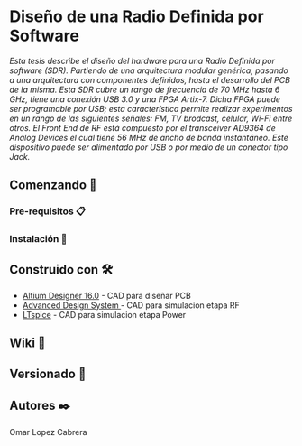 ﻿# Diseño de una Radio Definida por Software

_Esta tesis describe el diseño del hardware para una Radio Definida por software (SDR). Partiendo de una arquitectura  modular genérica, pasando  a una arquitectura con componentes definidos,  hasta el desarrollo del PCB de la misma.
Esta SDR cubre un rango de frecuencia de 70 MHz hasta 6 GHz, tiene una conexión USB 3.0 y una FPGA Artix-7. Dicha FPGA puede ser programable por USB; esta característica permite realizar experimentos en un rango de las siguientes señales: FM, TV brodcast, celular, Wi-Fi entre otros. El Front End de RF está compuesto por el transceiver AD9364 de Analog Devices el cual tiene 56 MHz de ancho de banda instantáneo. Este dispositivo puede ser alimentado por USB o por medio de un conector tipo Jack._

## Comenzando 🚀




### Pre-requisitos 📋



### Instalación 🔧



## Construido con 🛠️

* [Altium Designer 16.0](https://www.altium.com/) - CAD para diseñar PCB
* [Advanced Design System ](https://www.keysight.com/en/pc-1297113/advanced-design-system-ads?cc=US&lc=eng) - CAD para simulacion etapa RF
* [LTspice](https://www.analog.com/en/design-center/design-tools-and-calculators/ltspice-simulator.html) - CAD para simulacion etapa Power


## Wiki 📖



## Versionado 📌



## Autores ✒️

Omar Lopez Cabrera